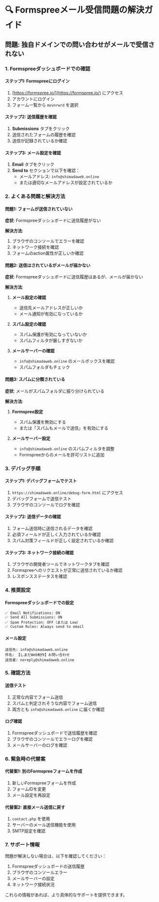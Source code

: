 # 🔍 Formspreeメール受信問題の解決ガイド

## 問題: 独自ドメインでの問い合わせがメールで受信されない

### 1. Formspreeダッシュボードでの確認

#### ステップ1: Formspreeにログイン
1. [https://formspree.io/](https://formspree.io/) にアクセス
2. アカウントにログイン
3. フォーム一覧から `movnrwrd` を選択

#### ステップ2: 送信履歴を確認
1. **Submissions** タブをクリック
2. 送信されたフォームの履歴を確認
3. 送信が記録されているか確認

#### ステップ3: メール設定を確認
1. **Email** タブをクリック
2. **Send to** セクションで以下を確認：
   - メールアドレス: `info@shimadaweb.online`
   - または適切なメールアドレスが設定されているか

### 2. よくある問題と解決方法

#### 問題1: フォームが送信されていない
**症状**: Formspreeダッシュボードに送信履歴がない

**解決方法**:
1. ブラウザのコンソールでエラーを確認
2. ネットワーク接続を確認
3. フォームのaction属性が正しいか確認

#### 問題2: 送信はされているがメールが届かない
**症状**: Formspreeダッシュボードに送信履歴はあるが、メールが届かない

**解決方法**:
1. **メール設定の確認**
   - 送信先メールアドレスが正しいか
   - メール通知が有効になっているか

2. **スパム設定の確認**
   - スパム保護が有効になっていないか
   - スパムフィルタが厳しすぎないか

3. **メールサーバーの確認**
   - `info@shimadaweb.online` のメールボックスを確認
   - スパムフォルダもチェック

#### 問題3: スパムに分類されている
**症状**: メールがスパムフォルダに振り分けられている

**解決方法**:
1. **Formspree設定**
   - スパム保護を無効にする
   - または「スパムもメールで送信」を有効にする

2. **メールサーバー設定**
   - `info@shimadaweb.online` のスパムフィルタを調整
   - Formspreeからのメールを許可リストに追加

### 3. デバッグ手順

#### ステップ1: デバッグフォームでテスト
1. `https://shimadaweb.online/debug-form.html` にアクセス
2. デバッグフォームで送信テスト
3. ブラウザのコンソールでログを確認

#### ステップ2: 送信データの確認
1. フォーム送信時に送信されるデータを確認
2. 必須フィールドが正しく入力されているか確認
3. スパム対策フィールドが正しく設定されているか確認

#### ステップ3: ネットワーク接続の確認
1. ブラウザの開発者ツールでネットワークタブを確認
2. Formspreeへのリクエストが正常に送信されているか確認
3. レスポンスステータスを確認

### 4. 推奨設定

#### Formspreeダッシュボードでの設定
```
✅ Email Notifications: ON
✅ Send All Submissions: ON
✅ Spam Protection: OFF（または Low）
✅ Custom Rules: Always send to email
```

#### メール設定
```
送信先: info@shimadaweb.online
件名: 【しまだWeb制作】お問い合わせ
送信者: noreply@shimadaweb.online
```

### 5. 確認方法

#### 送信テスト
1. 正常な内容でフォーム送信
2. スパムと判定されそうな内容でフォーム送信
3. 両方とも `info@shimadaweb.online` に届くか確認

#### ログ確認
1. Formspreeダッシュボードで送信履歴を確認
2. ブラウザのコンソールでエラーログを確認
3. メールサーバーのログを確認

### 6. 緊急時の代替案

#### 代替案1: 別のFormspreeフォームを作成
1. 新しいFormspreeフォームを作成
2. フォームIDを変更
3. メール設定を再設定

#### 代替案2: 直接メール送信に戻す
1. `contact.php` を使用
2. サーバーのメール送信機能を使用
3. SMTP設定を確認

### 7. サポート情報

問題が解決しない場合は、以下を確認してください：
1. Formspreeダッシュボードの送信履歴
2. ブラウザのコンソールエラー
3. メールサーバーの設定
4. ネットワーク接続状況

これらの情報があれば、より具体的なサポートを提供できます。
